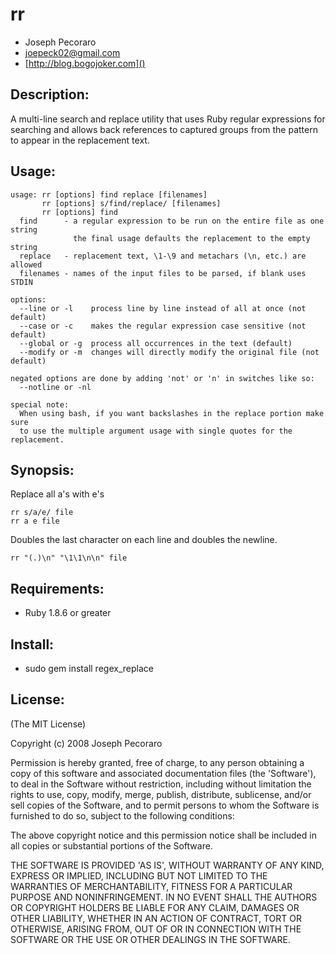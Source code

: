 rr
==

  * Joseph Pecoraro
  * [joepeck02@gmail.com](mailto:joepeck02@gmail.com?subject=regex_replace%20gem)
  * [http://blog.bogojoker.com]()

Description:
------------

A multi-line search and replace utility that uses Ruby regular expressions
for searching and allows back references to  captured groups from the pattern
to appear in the replacement text.

Usage:
------

    usage: rr [options] find replace [filenames]
           rr [options] s/find/replace/ [filenames]
           rr [options] find
      find      - a regular expression to be run on the entire file as one string
                  the final usage defaults the replacement to the empty string
      replace   - replacement text, \1-\9 and metachars (\n, etc.) are allowed
      filenames - names of the input files to be parsed, if blank uses STDIN
      
    options:
      --line or -l    process line by line instead of all at once (not default)
      --case or -c    makes the regular expression case sensitive (not default)
      --global or -g  process all occurrences in the text (default)
      --modify or -m  changes will directly modify the original file (not default)
    
    negated options are done by adding 'not' or 'n' in switches like so:
      --notline or -nl
    
    special note:
      When using bash, if you want backslashes in the replace portion make sure
      to use the multiple argument usage with single quotes for the replacement.


Synopsis:
---------

Replace all a's with e's

    rr s/a/e/ file
    rr a e file

Doubles the last character on each line and doubles the newline.

    rr "(.)\n" "\1\1\n\n" file

Requirements:
-------------

* Ruby 1.8.6 or greater

Install:
--------

* sudo gem install regex_replace

License:
--------

(The MIT License)

Copyright (c) 2008 Joseph Pecoraro

Permission is hereby granted, free of charge, to any person obtaining
a copy of this software and associated documentation files (the
'Software'), to deal in the Software without restriction, including
without limitation the rights to use, copy, modify, merge, publish,
distribute, sublicense, and/or sell copies of the Software, and to
permit persons to whom the Software is furnished to do so, subject to
the following conditions:

The above copyright notice and this permission notice shall be
included in all copies or substantial portions of the Software.

THE SOFTWARE IS PROVIDED 'AS IS', WITHOUT WARRANTY OF ANY KIND,
EXPRESS OR IMPLIED, INCLUDING BUT NOT LIMITED TO THE WARRANTIES OF
MERCHANTABILITY, FITNESS FOR A PARTICULAR PURPOSE AND NONINFRINGEMENT.
IN NO EVENT SHALL THE AUTHORS OR COPYRIGHT HOLDERS BE LIABLE FOR ANY
CLAIM, DAMAGES OR OTHER LIABILITY, WHETHER IN AN ACTION OF CONTRACT,
TORT OR OTHERWISE, ARISING FROM, OUT OF OR IN CONNECTION WITH THE
SOFTWARE OR THE USE OR OTHER DEALINGS IN THE SOFTWARE.
